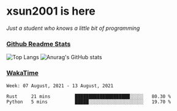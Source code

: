 # xsun2001 is here

*Just a student who knows a little bit of programming*

### [Github Readme Stats](https://github.com/anuraghazra/github-readme-stats)

![Top Langs](https://github-readme-stats.vercel.app/api/top-langs/?username=xsun2001&layout=compact&theme=radical) ![Anurag's GitHub stats](https://github-readme-stats.vercel.app/api?username=xsun2001&show_icons=true&theme=radical)

### [WakaTime](https://wakatime.com)

<!--START_SECTION:waka-->
```text
Week: 07 August, 2021 - 13 August, 2021

Rust     21 mins         ████████████████████░░░░░   80.30 % 
Python   5 mins          █████░░░░░░░░░░░░░░░░░░░░   19.70 % 
```
<!--END_SECTION:waka-->
